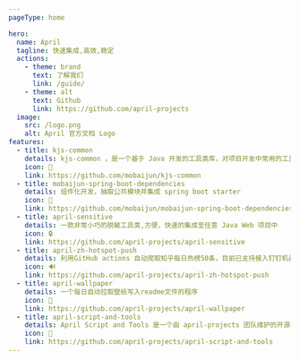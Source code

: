 ```yaml
---
pageType: home

hero:
  name: April
  tagline: 快速集成,高效,稳定
  actions:
    - theme: brand
      text: 了解我们
      link: /guide/
    - theme: alt
      text: Github
      link: https://github.com/april-projects
  image:
    src: /logo.png
    alt: April 官方文档 Logo
features:
  - title: kjs-common
    details: kjs-common ，是一个基于 Java 开发的工具类库，对项目开发中常用的工具进行封装，旨在提高 Java 开发者的开发效率和代码质量。
    icon: 📌
    link: https://github.com/mobaijun/kjs-common
  - title: mobaijun-spring-boot-dependencies
    details: 组件化开发，抽取公共模块并集成 spring boot starter
    icon: 🎉
    link: https://github.com/mobaijun/mobaijun-spring-boot-dependencies
  - title: april-sensitive
    details: 一款非常小巧的脱敏工具类,方便，快速的集成至任意 Java Web 项目中
    icon: 🔒️
    link: https://github.com/april-projects/april-sensitive
  - title: april-zh-hotspot-push
    details: 利用GitHub actions 自动爬取知乎每日热榜50条，目前已支持接入钉钉机器人，飞书机器人.(本地jdk版本最低11)
    icon: 🔊
    link: https://github.com/april-projects/april-zh-hotspot-push
  - title: april-wallpaper
    details: 一个每日自动拉取壁纸写入readme文件的程序
    icon: 🌈
    link: https://github.com/april-projects/april-wallpaper
  - title: april-script-and-tools
    details: April Script and Tools 是一个由 april-projects 团队维护的开源项目。该项目旨在提供一些常用的 Shell 脚本 和 批处理脚本，用于自动化工作流程、软件包管理、漏洞修复以及代码质量提升。
    icon: 🧱
    link: https://github.com/april-projects/april-script-and-tools
---
```

